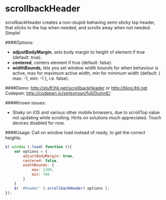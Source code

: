 scrollbackHeader
================

scrollbackHeader creates a non-stupid-behaving semi-sticky top header, that sticks 
to the top when needed, and scrolls away when not needed. Simple!

####Options:
* **adjustBodyMargin**, sets body margin to height of element if true (default: true).
* **centered**, centers element if true (default: false).
* **widthBounds**, lets you set window width bounds for when behaviour is active, max for 
maximum active width, min for minimum width (default: { max: -1, min: -1 }, i.e. false).

####Demo:
http://stuff.lhli.net/scrollbackHeader or http://blog.lhli.net
Codepen: http://codepen.io/smlsvnssn/full/DumnE/

####Known issues:
* Shaky on iOS and various other mobile browsers, due to scrollTop value not updating while scrolling. Hints on solutions much appreciated. Touch devices disabled for now.

####Usage:
Call on window load instead of ready, to get the correct heights.
``` JavaScript
$( window ).load( function (){
	var options = {
		adjustBodyMargin: true, 
		centered: false,
		widthBounds: {
			max: 1200,
			min: 768
		}
    }
	$( '#header' ).scrollbackHeader( options );
});
```
